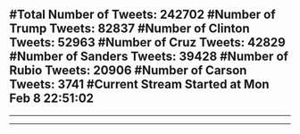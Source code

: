 #Total Number of Tweets: 242702 
#Number of Trump Tweets: 82837
#Number of Clinton Tweets: 52963
#Number of Cruz Tweets: 42829
#Number of Sanders Tweets: 39428
#Number of Rubio Tweets: 20906
#Number of Carson Tweets: 3741
#Current Stream Started at Mon Feb  8 22:51:02
---
---
---
